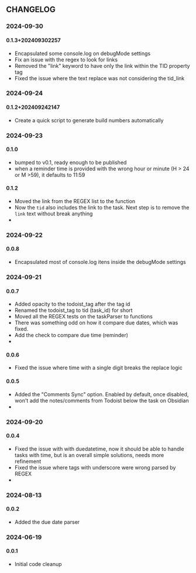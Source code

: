 ## CHANGELOG

### 2024-09-30
#### 0.1.3+202409302257
- Encapsulated some console.log on debugMode settings
- Fix an issue with the regex to look for links
- Removed the "link" keyword to have only the link within the TID property tag
- Fixed the issue where the text replace was not considering the tid_link

### 2024-09-24
#### 0.1.2+202409242147
- Create a quick script to generate build numbers automatically

### 2024-09-23
#### 0.1.0
- bumped to v0.1, ready enough to be published
- when a reminder time is provided with the wrong hour or minute (H > 24 or M >59), it defaults to 11:59

#### 0.1.2
- Moved the link from the REGEX list to the function
- Now the `tid` also includes the link to the task. Next step is to remove the `link` text without break anything
- 

### 2024-09-22
#### 0.0.8
- Encapsulated most of console.log itens inside the debugMode settings


### 2024-09-21
#### 0.0.7
- Added opacity to the todoist_tag after the tag id
- Renamed the todoist_tag to tid (task_id) for short
- Moved all the REGEX tests on the taskParser to functions
- There was something odd on how it compare due dates, which was fixed. 
- Add the check to compare due time (reminder)
- 

#### 0.0.6
- Fixed the issue where time with a single digit breaks the replace logic

#### 0.0.5
- Added the "Comments Sync" option. Enabled by default, once disabled, won't add the notes/comments from Todoist below the task on Obsidian
- 

### 2024-09-20
#### 0.0.4
- Fixed the issue with with duedatetime, now it should be able to handle tasks with time, but is an overall simple solutions, needs more refinement
- Fixed the issue where tags with underscore were wrong parsed by REGEX
-


### 2024-08-13
#### 0.0.2
- Added the due date parser

### 2024-06-19
#### 0.0.1
- Initial code cleanup


